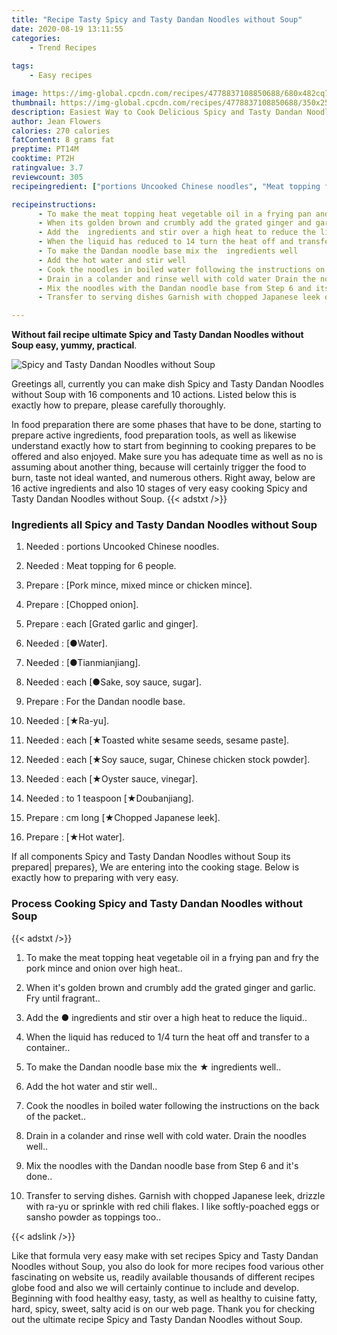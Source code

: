 ```yaml
---
title: "Recipe Tasty Spicy and Tasty Dandan Noodles without Soup"
date: 2020-08-19 13:11:55
categories:
    - Trend Recipes
    
tags:
    - Easy recipes

image: https://img-global.cpcdn.com/recipes/4778837108850688/680x482cq70/spicy-and-tasty-dandan-noodles-without-soup-recipe-main-photo.jpg
thumbnail: https://img-global.cpcdn.com/recipes/4778837108850688/350x250cq70/spicy-and-tasty-dandan-noodles-without-soup-recipe-main-photo.jpg
description: Easiest Way to Cook Delicious Spicy and Tasty Dandan Noodles without Soup with 16 ingredients and 10 stages of easy cooking.
author: Jean Flowers
calories: 270 calories
fatContent: 8 grams fat
preptime: PT14M
cooktime: PT2H
ratingvalue: 3.7
reviewcount: 305
recipeingredient: ["portions Uncooked Chinese noodles", "Meat topping for 6 people", "Pork mince mixed mince or chicken mince", "Chopped onion", "each Grated garlic and ginger", "Water", "Tianmianjiang", "each Sake soy sauce sugar", "For the Dandan noodle base", "Rayu", "each Toasted white sesame seeds sesame paste", "each Soy sauce sugar Chinese chicken stock powder", "each Oyster sauce vinegar", "to 1 teaspoon Doubanjiang", "cm long Chopped Japanese leek", "Hot water"]

recipeinstructions: 
      - To make the meat topping heat vegetable oil in a frying pan and fry the pork mince and onion over high heat 
      - When its golden brown and crumbly add the grated ginger and garlic Fry until fragrant 
      - Add the  ingredients and stir over a high heat to reduce the liquid 
      - When the liquid has reduced to 14 turn the heat off and transfer to a container 
      - To make the Dandan noodle base mix the  ingredients well 
      - Add the hot water and stir well 
      - Cook the noodles in boiled water following the instructions on the back of the packet 
      - Drain in a colander and rinse well with cold water Drain the noodles well 
      - Mix the noodles with the Dandan noodle base from Step 6 and its done 
      - Transfer to serving dishes Garnish with chopped Japanese leek drizzle with rayu or sprinkle with red chili flakes I like softlypoached eggs or sansho powder as toppings too

---
```




**Without fail recipe ultimate Spicy and Tasty Dandan Noodles without Soup easy, yummy, practical**. 


![Spicy and Tasty Dandan Noodles without Soup](https://img-global.cpcdn.com/recipes/4778837108850688/680x482cq70/spicy-and-tasty-dandan-noodles-without-soup-recipe-main-photo.jpg "Spicy and Tasty Dandan Noodles without Soup")




Greetings all, currently you can make dish Spicy and Tasty Dandan Noodles without Soup with 16 components and 10 actions. Listed below this is exactly how to prepare, please carefully thoroughly.

In food preparation there are some phases that have to be done, starting to prepare active ingredients, food preparation tools, as well as likewise understand exactly how to start from beginning to cooking prepares to be offered and also enjoyed. Make sure you has adequate time as well as no is assuming about another thing, because will certainly trigger the food to burn, taste not ideal wanted, and numerous others. Right away, below are 16 active ingredients and also 10 stages of very easy cooking Spicy and Tasty Dandan Noodles without Soup.
{{< adstxt />}}

### Ingredients all Spicy and Tasty Dandan Noodles without Soup


1. Needed  : portions Uncooked Chinese noodles.

1. Needed  : Meat topping for 6 people.

1. Prepare  : [Pork mince, mixed mince or chicken mince].

1. Prepare  : [Chopped onion].

1. Prepare  : each [Grated garlic and ginger].

1. Needed  : [●Water].

1. Needed  : [●Tianmianjiang].

1. Needed  : each [●Sake, soy sauce, sugar].

1. Prepare  : For the Dandan noodle base.

1. Needed  : [★Ra-yu].

1. Needed  : each [★Toasted white sesame seeds, sesame paste].

1. Needed  : each [★Soy sauce, sugar, Chinese chicken stock powder].

1. Needed  : each [★Oyster sauce, vinegar].

1. Needed  : to 1 teaspoon [★Doubanjiang].

1. Prepare  : cm long [★Chopped Japanese leek].

1. Prepare  : [★Hot water].



If all components Spicy and Tasty Dandan Noodles without Soup its prepared| prepares}, We are entering into the cooking stage. Below is exactly how to preparing with very easy.

### Process Cooking Spicy and Tasty Dandan Noodles without Soup

{{< adstxt />}}


1. To make the meat topping heat vegetable oil in a frying pan and fry the pork mince and onion over high heat..



1. When it&#39;s golden brown and crumbly add the grated ginger and garlic. Fry until fragrant..



1. Add the ● ingredients and stir over a high heat to reduce the liquid..



1. When the liquid has reduced to 1/4 turn the heat off and transfer to a container..



1. To make the Dandan noodle base mix the ★ ingredients well..



1. Add the hot water and stir well..



1. Cook the noodles in boiled water following the instructions on the back of the packet..



1. Drain in a colander and rinse well with cold water. Drain the noodles well..



1. Mix the noodles with the Dandan noodle base from Step 6 and it&#39;s done..



1. Transfer to serving dishes. Garnish with chopped Japanese leek, drizzle with ra-yu or sprinkle with red chili flakes. I like softly-poached eggs or sansho powder as toppings too..





{{< adslink />}}

Like that formula very easy make with set recipes Spicy and Tasty Dandan Noodles without Soup, you also do look for more recipes food various other fascinating on website us, readily available thousands of different recipes globe food and also we will certainly continue to include and develop. Beginning with food healthy easy, tasty, as well as healthy to cuisine fatty, hard, spicy, sweet, salty acid is on our web page. Thank you for checking out the ultimate recipe Spicy and Tasty Dandan Noodles without Soup.
